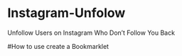 # Instagram-Unfolow
Unfollow Users on Instagram Who Don’t Follow You Back


#How to use
create a Bookmarklet 
